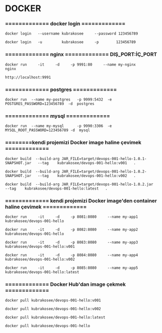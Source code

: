 # DOCKER

### ============= docker login =============
```
docker login   --username kubrakosee     --password 123456789

docker login   -u         kubrakosee     -p        123456789
```

### ============= nginx ============= DIŞ_PORT:İÇ_PORT
```
docker run     -it     -d     -p 9991:80     --name my-nginx      nginx
```
```
http://localhost:9991
```

### ============= postgres =============
```
docker run  --name my-postgres   -p 9999:5432  -e POSTGRES_PASSWORD=123456789  -d  postgres
```
###  ============= mysql =============
```
docker run  --name my-mysql      -p 9990:3306  -e MYSQL_ROOT_PASSWORD=123456789 -d  mysql
```
### ========kendi projemizi Docker image haline çevimek =============

```
docker build  --build-arg JAR_FILE=target/devops-001-hello-1.0.1-SNAPSHOT.jar   --tag    kubrakosee/devops-001-hello:v001   .
```
```
docker build  --build-arg JAR_FILE=target/devops-001-hello-1.0.2-SNAPSHOT.jar   --tag    kubrakosee/devops-001-hello:v002   .
```

```
docker build  --build-arg JAR_FILE=target/devops-001-hello-1.0.2.jar   --tag    kubrakosee/devops-001-hello:latest   .
```
### ============= kendi projemizi Docker image'den container haline çevimek =============
```
docker run     -it     -d     -p 8081:8080     --name my-app1      kubrakosee/devops-001-hello

docker run     -it     -d     -p 8082:8080     --name my-app2      kubrakosee/devops-001-hello

docker run     -it     -d     -p 8083:8080     --name my-app3      kubrakosee/devops-001-hello:v001

docker run     -it     -d     -p 8084:8080     --name my-app4      kubrakosee/devops-001-hello:v002

docker run     -it     -d     -p 8085:8080     --name my-app5      kubrakosee/devops-001-hello:latest
```
### ============= Docker Hub'dan image çekmek =============
```
docker pull kubrakosee/devops-001-hello:v001

docker pull kubrakosee/devops-001-hello:v002

docker pull kubrakosee/devops-001-hello:latest

docker pull kubrakosee/devops-001-hello
```
